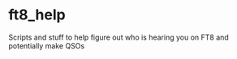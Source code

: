 # ft8_help
Scripts and stuff to help figure out who is hearing you on FT8 and potentially make QSOs
